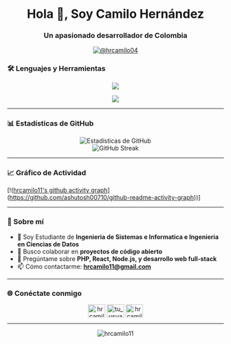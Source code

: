
<h1 align="center">Hola 👋, Soy Camilo Hernández</h1>
<h3 align="center">Un apasionado desarrollador de Colombia</h3>

<p align="center">
  <a href="https://twitter.com/hrcamilo04" target="blank"><img src="https://img.shields.io/twitter/follow/hrcamilo04?logo=twitter&style=for-the-badge" alt="@hrcamilo04" /></a>
</p>

### 🛠️ Lenguajes y Herramientas

<p align="center">
  <a href="https://skillicons.dev">
    <img src="https://skillicons.dev/icons?i=php,python,js,ts,react,nextjs,nodejs" />
  </a>
</p>
  <p align="center">
  <a href="https://skillicons.dev">
    <img src="https://skillicons.dev/icons?i=express,mongodb,postgres,docker,git,github,figma" />
  </a>
</p>

---

### 📊 Estadísticas de GitHub

<div align="center">
  <img src="https://github-readme-stats.vercel.app/api?username=hrcamilo11&show_icons=true&theme=radical" alt="Estadísticas de GitHub" />
</div>

<div align="center">
  <img src="https://github-readme-streak-stats.herokuapp.com/?user=hrcamilo11&theme=radical" alt="GitHub Streak" />
</div>

---


### 📈 Gráfico de Actividad

[!([hrcamilo11's github activity graph](https://github-readme-activity-graph.vercel.app/graph?username=hrcamilo11&bg_color=000000&color=4c5d9e&line=233d7b&point=403d3d&area=true&hide_border=true)](https://github.com/ashutosh00710/github-readme-activity-graph))]


---

### 🚀 Sobre mí
- 🌱 Soy Estudiante de **Ingenieria de Sistemas e Informatica e Ingenieria en Ciencias de Datos**
- 👯 Busco colaborar en **proyectos de código abierto**
- 💬 Pregúntame sobre **PHP, React, Node.js, y desarrollo web full-stack**
- 📫 Cómo contactarme: **hrcamilo11@gmail.com**

---

### 🌐 Conéctate conmigo

<p align="center">
  <a href="https://linkedin.com/in/camilo-hernandez-44b79b149" target="blank"><img align="center" src="https://raw.githubusercontent.com/rahuldkjain/github-profile-readme-generator/master/src/images/icons/Social/linked-in-alt.svg" alt="hrcamilo11" height="30" width="40" /></a>
  <a href="https://twitter.com/hrcamilo04" target="blank"><img align="center" src="https://raw.githubusercontent.com/rahuldkjain/github-profile-readme-generator/master/src/images/icons/Social/twitter.svg" alt="tu_usuario" height="30" width="40" /></a>
  <a href="https://dev.to/camilo_hernandez_8649095f" target="blank"><img align="center" src="https://raw.githubusercontent.com/rahuldkjain/github-profile-readme-generator/master/src/images/icons/Social/devto.svg" alt="hrcamilo11" height="30" width="40" /></a>
</p>

---

<div align="center">
  <img src="https://komarev.com/ghpvc/?username=hrcamilo11&label=Visitas%20al%20perfil&color=0e75b6&style=flat" alt="hrcamilo11" />
</div>
